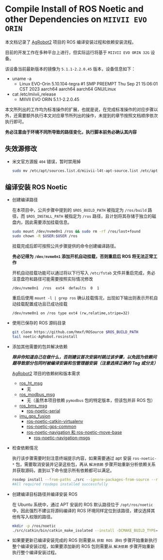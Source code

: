 # Compile Install of ROS Noetic and other Dependencies on `MIIVII EVO ORIN`

本文档记录了 [AgRobot2](https://github.com/hmxf/AgRobot2) 项目的 ROS 编译安装过程和依赖安装流程。

目前的开发工作在多种平台上进行，但实际运行将基于 `MIIVII EVO ORIN 32G` 设备。

该设备当前最新版本的镜像为 `5.1.1-2.2.0.45` 版本，设备信息如下：

- uname -a
    - Linux EVO-Orin 5.10.104-tegra #1 SMP PREEMPT Thu Sep 21 15:06:01 CST 2023 aarch64 aarch64 aarch64 GNU/Linux
- cat /etc/miivii_release
    - MIIVII EVO ORIN 5.1.1-2.2.0.45

本文所列出的工作均为标准操作的扩展，也就是说，在完成标准操作的对应步骤以外，还需要额外执行本文对应章节所列出的操作，未提到的章节按照文档顺序依次执行即可。

**务必注意由于环境不同所导致的路径变化，执行脚本前务必确认其内容**

## 失效源修改

- 米文官方源报 `404` 错误，暂时禁用掉

    ```bash
    sudo mv /etc/apt/sources.list.d/miivii-l4t-apt-source.list /etc/apt/sources.list.d/miivii-l4t-apt-source.list.bak
    ```

## 编译安装 ROS Noetic

- 创建编译路径

    在本项目中，公共步骤中提到的 `$ROS_BUILD_PATH` 被指定为 `/ros/build` 路径，而 `$ROS_INSTALL_PATH` 被指定为 `/ros` 路径，且计划将其存储于独立的磁盘内，因此需要添加挂载信息。

    ```bash
    sudo mount /dev/nvme0n1 /ros && sudo rm -rf /ros/lost+found
    sudo chown -R $USER:$USER /ros
    ```

    挂载完成后即可按照公共步骤提供的命令创建编译路径。

    **务必记得为 `/dev/nvme0n1` 添加开机自动挂载，否则重启后 ROS 将无法正常工作**

    开机自动挂载功能可以通过将以下行写入 `/etc/fstab` 文件并重启完成，务必注意盘符和路径可能需要按照实际情况修改

    ```
    /dev/nvme0n1  /ros  ext4  defaults  0  1
    ```

    重启后使用 `mount -l | grep ros` 确认挂载情况，出现如下输出则表示开机自动挂载配置成功且已成功挂载

    ```
    /dev/nvme0n1 on /ros type ext4 (rw,relatime,stripe=32)
    ```

- 使用已保存的 ROS 源码目录

    ```bash
    git clone https://github.com/hmxf/ROSource $ROS_BUILD_PATH
    tail noetic-AgRobot.rosinstall
    ```

- 添加其他需要的包并解决依赖

    ***除非你知道自己在做什么，否则建议首次安装时跳过该步骤，以免因为依赖问题导致部分包同时被编译安装和包管理器安装（注意选择正确的 Tag 或分支）***

    [AgRobot2](https://github.com/hmxf/AgRobot2) 项目的依赖树和版本需求

    - [ros_ht_msg](https://github.com/hmxf/ros_ht_msg)
        - 无
    - [ros_modbus_msg](https://github.com/hmxf/ros_modbus_msg)
        - 无（虽然本项目依赖 `pymodbus` 包的特定版本，但该包并非 ROS 包）
    - [ros_bms_msg](https://github.com/hmxf/ros_bms_msg)
        - [ros-noetic-serial](https://github.com/wjwwood/serial/tree/1.2.1)
    - [imu_gps_fusion](https://github.com/hmxf/imu_gps_fusion)
        - [ros-noetic-catkin-virtualenv](https://github.com/locusrobotics/catkin_virtualenv/tree/0.6.1)
        - [ros-noetic-gps-common](https://github.com/swri-robotics/gps_umd/tree/0.3.4)
        - [ros-noetic-navigation 和 ros-noetic-move-base](https://github.com/ros-planning/navigation/tree/1.17.3)
            - [ros-noetic-navigation-msgs](https://github.com/ros-planning/navigation_msgs/tree/1.14.1)

- 检查依赖情况

    执行该步骤需要时刻注意终端提示内容，如果需要通过 apt 安装 `ros-noetic-*` 包，需要取消安装并记录这些包，再从 `解决依赖` 步骤开始重新分析依赖关系并获取源码，直到以下命令提示所有依赖都可以满足。

    ```bash
    rosdep install --from-paths ./src --ignore-packages-from-source --rosdistro noetic
    #All required rosdeps installed successfully
    ```

- 创建编译目标路径并编译安装 ROS

    在 Ubuntu 系统中，通过 APT 安装的 ROS 默认路径位于 `/opt/ros/noetic` 中，因此强烈不建议将源码编译的 ROS 环境同样定位到该路径，建议选择其他有写入权限的路径。

    ```bash
    mkdir -p /ros/noetic
    ./src/catkin/bin/catkin_make_isolated --install -DCMAKE_BUILD_TYPE=Release -DPYTHON_EXECUTABLE=/usr/bin/python3 --install-space /ros/noetic
    ```

- 如果要更新已编译安装完成的 ROS 则需要从 `获取 ROS 源码` 步骤开始重新执行整个编译安装过程，如果要添加新的 ROS 包则需要从 `解决依赖` 步骤开始重新执行整个编译安装过程。


